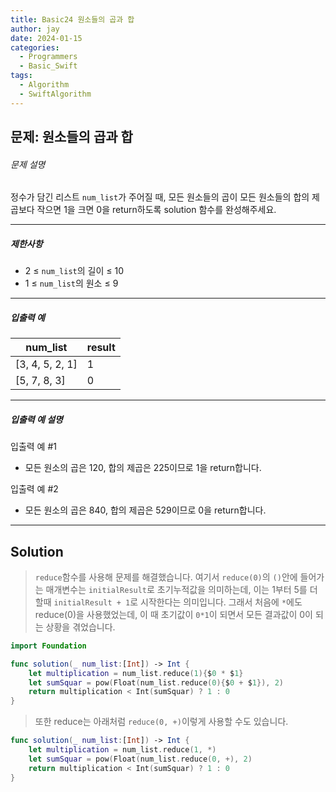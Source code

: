 ```yaml
---
title: Basic24 원소들의 곱과 합
author: jay
date: 2024-01-15
categories:
  - Programmers
  - Basic_Swift
tags:
  - Algorithm
  - SwiftAlgorithm
---
```

## 문제: 원소들의 곱과 합
###### 문제 설명

정수가 담긴 리스트 `num_list`가 주어질 때, 모든 원소들의 곱이 모든 원소들의 합의 제곱보다 작으면 1을 크면 0을 return하도록 solution 함수를 완성해주세요.

---

##### 제한사항

- 2 ≤ `num_list`의 길이 ≤ 10
- 1 ≤ `num_list`의 원소 ≤ 9

---

##### 입출력 예

|num_list|result|
|---|---|
|[3, 4, 5, 2, 1]|1|
|[5, 7, 8, 3]|0|

---

##### 입출력 예 설명

입출력 예 #1

- 모든 원소의 곱은 120, 합의 제곱은 225이므로 1을 return합니다.

입출력 예 #2

- 모든 원소의 곱은 840, 합의 제곱은 529이므로 0을 return합니다.

---

## Solution

> `reduce`함수를 사용해 문제를 해결했습니다. 여기서 `reduce(0)`의 `()`안에 들어가는 매개변수는 `initialResult`로 초기누적값을 의미하는데, 이는 1부터 5를 더할때 `initialResult + 1`로 시작한다는 의미입니다. 그래서 처음에 `*`에도 reduce(0)을 사용했었는데, 이 때 초기값이 `0*1`이 되면서 모든 결과값이 0이 되는 상황을 겪었습니다.

```swift
import Foundation

func solution(_ num_list:[Int]) -> Int {
    let multiplication = num_list.reduce(1){$0 * $1}
    let sumSquar = pow(Float(num_list.reduce(0){$0 + $1}), 2)
    return multiplication < Int(sumSquar) ? 1 : 0
}
```

> 또한 reduce는 아래처럼 `reduce(0, +)`이렇게 사용할 수도 있습니다.

```swift
func solution(_ num_list:[Int]) -> Int {
    let multiplication = num_list.reduce(1, *)
    let sumSquar = pow(Float(num_list.reduce(0, +), 2)
    return multiplication < Int(sumSquar) ? 1 : 0
}
```